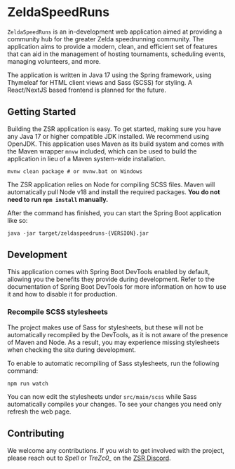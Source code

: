 # ZeldaSpeedRuns

`ZeldaSpeedRuns` is an in-development web application aimed at providing a community hub for the greater Zelda
speedrunning community. The application aims to provide a modern, clean, and efficient set of features that can aid in
the management of hosting tournaments, scheduling events, managing volunteers, and more.

The application is written in Java 17 using the Spring framework, using Thymeleaf for HTML client views and Sass (SCSS) 
for styling. A React/NextJS based frontend is planned for the future.

## Getting Started

Building the ZSR application is easy. To get started, making sure you have any Java 17 or higher compatible JDK 
installed. We recommend using OpenJDK. This application uses Maven as its build system and comes with the Maven 
wrapper `mnvw` included, which can be used to build the application in lieu of a Maven system-wide installation.

```shell
mvnw clean package # or mvnw.bat on Windows 
```

The ZSR application relies on Node for compiling SCSS files. Maven will automatically pull Node v18 and install
the required packages. **You do not need to run `npm install` manually.**

After the command has finished, you can start the Spring Boot application like so:

```shell
java -jar target/zeldaspeedruns-{VERSION}.jar
```

## Development

This application comes with Spring Boot DevTools enabled by default, allowing you the benefits they provide during
development. Refer to the documentation of Spring Boot DevTools for more information on how to use it and how to 
disable it for production.

### Recompile SCSS stylesheets

The project makes use of Sass for stylesheets, but these will not be automatically recompiled by the DevTools, as it is
not aware of the presence of Maven and Node. As a result, you may experience missing stylesheets when checking the 
site during development.

To enable to automatic recompiling of Sass stylesheets, run the following command:

```shell
npm run watch
```

You can now edit the stylesheets under `src/main/scss` while Sass automatically compiles your changes. To see your
changes you need only refresh the web page. 

## Contributing

We welcome any contributions. If you wish to get involved with the project, please reach out to *Spell* or *TreZc0_* 
on the [ZSR Discord](https://discord.gg/zsr).